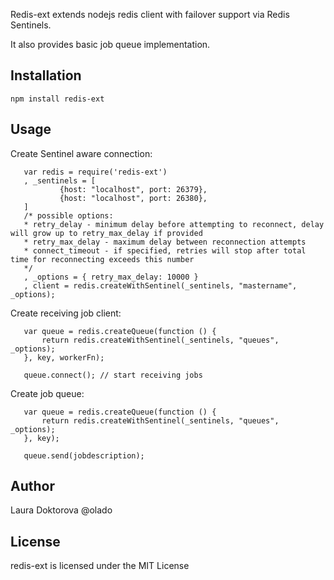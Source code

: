 Redis-ext extends nodejs redis client with failover support via Redis Sentinels.

It also provides basic job queue implementation.

## Installation
	npm install redis-ext
	
## Usage

   Create Sentinel aware connection:
 ```
	var redis = require('redis-ext')
	, _sentinels = [
			{host: "localhost", port: 26379},
			{host: "localhost", port: 26380},
	]
	/* possible options:
	* retry_delay - minimum delay before attempting to reconnect, delay will grow up to retry_max_delay if provided
	* retry_max_delay - maximum delay between reconnection attempts
	* connect_timeout - if specified, retries will stop after total time for reconnecting exceeds this number 
	*/
	, _options = { retry_max_delay: 10000 }
	, client = redis.createWithSentinel(_sentinels, "mastername", _options);

 ```
   Create receiving job client:
 ```
	var queue = redis.createQueue(function () {
		return redis.createWithSentinel(_sentinels, "queues", _options);
	}, key, workerFn);

	queue.connect(); // start receiving jobs
 ```
   Create job queue:
 ```
	var queue = redis.createQueue(function () {
		return redis.createWithSentinel(_sentinels, "queues", _options);
	}, key);

	queue.send(jobdescription);
 ```
 
## Author
Laura Doktorova @olado

## License
redis-ext is licensed under the MIT License
